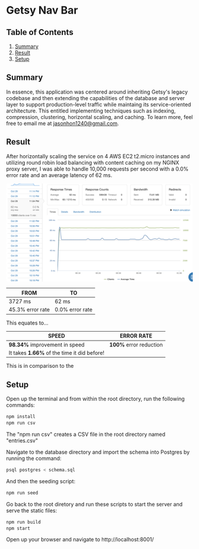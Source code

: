 # Getsy Nav Bar

## Table of Contents

1. [Summary](#Summary)
2. [Result](#Result)
4. [Setup](#Setup)

## Summary

In essence, this application was centered around inheriting Getsy's legacy codebase and then extending the capabilities of the database and server layer to support production-level traffic while maintaing its service-oriented architecture. This entitled implementing techniques such as indexing, compression, clustering, horizontal scaling, and caching. To learn more, feel free to email me at jasonhon1240@gmail.com.

## Result

After horizontally scaling the service on 4 AWS EC2 t2.micro instances and utilizing round robin load balancing with content caching on my NGINX proxy server, I was able to handle 10,000 requests per second with a 0.0% error rate and an average latency of 62 ms.

![Screenshot](pictures/result.png)


| FROM             | TO              |
|------------------|-----------------|
| 3727 ms          | 62 ms           |
| 45.3% error rate | 0.0% error rate |

This equates to...

| SPEED            | ERROR RATE      |
|------------------|-----------------|
| **98.34%** improvement in speed  | **100%** error reduction  |
| It takes **1.66%** of the time it did before! |



This is in comparison to the


## Setup

Open up the terminal and from within the root directory, run the following commands:

```sh
npm install
npm run csv
```

The "npm run csv" creates a CSV file in the root directory named "entries.csv"

Navigate to the database directory and import the schema into Postgres by running the command:

```sh
psql postgres < schema.sql
```

And then the seeding script:

```sh
npm run seed
```

Go back to the root diretory and run these scripts to start the server and serve the static files:

```sh
npm run build
npm start
```

Open up your browser and navigate to http://localhost:8001/
